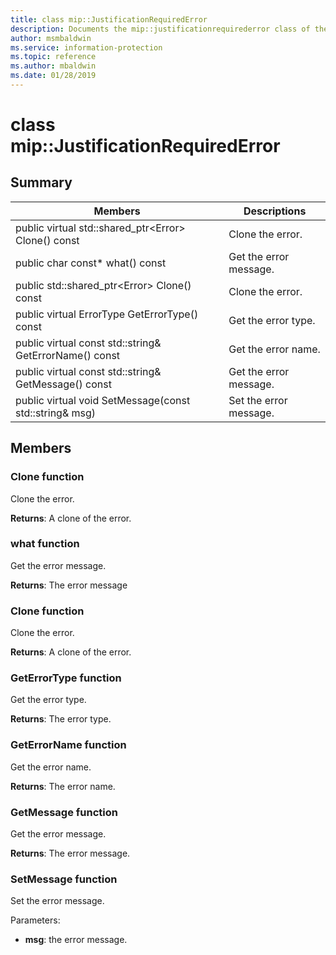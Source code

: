 ```yaml
---
title: class mip::JustificationRequiredError 
description: Documents the mip::justificationrequirederror class of the Microsoft Information Protection (MIP) SDK.
author: msmbaldwin
ms.service: information-protection
ms.topic: reference
ms.author: mbaldwin
ms.date: 01/28/2019
---
```


# class mip::JustificationRequiredError 
  
## Summary
 Members                        | Descriptions                                
--------------------------------|---------------------------------------------
public virtual std::shared_ptr\<Error\> Clone() const  |  Clone the error.
public char const* what() const  |  Get the error message.
public std::shared_ptr\<Error\> Clone() const  |  Clone the error.
public virtual ErrorType GetErrorType() const  |  Get the error type.
public virtual const std::string& GetErrorName() const  |  Get the error name.
public virtual const std::string& GetMessage() const  |  Get the error message.
public virtual void SetMessage(const std::string& msg)  |  Set the error message.
  
## Members
  
### Clone function
Clone the error.

  
**Returns**: A clone of the error.

### what function
Get the error message.

  
**Returns**: The error message
  
### Clone function
Clone the error.

  
**Returns**: A clone of the error.
  
### GetErrorType function
Get the error type.

  
**Returns**: The error type.
  
### GetErrorName function
Get the error name.

  
**Returns**: The error name.
  
### GetMessage function
Get the error message.

  
**Returns**: The error message.
  
### SetMessage function
Set the error message.

Parameters:  
* **msg**: the error message.